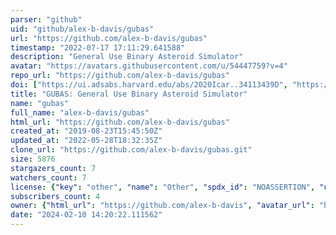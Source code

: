```yaml
---
parser: "github"
uid: "github/alex-b-davis/gubas"
url: "https://github.com/alex-b-davis/gubas"
timestamp: "2022-07-17 17:11:29.641588"
description: "General Use Binary Asteroid Simulator"
avatar: "https://avatars.githubusercontent.com/u/54447759?v=4"
repo_url: "https://github.com/alex-b-davis/gubas"
doi: ["https://ui.adsabs.harvard.edu/abs/2020Icar..34113439D", "https://ui.adsabs.harvard.edu/abs/2021ascl.soft07013D/abstract"]
title: "GUBAS: General Use Binary Asteroid Simulator"
name: "gubas"
full_name: "alex-b-davis/gubas"
html_url: "https://github.com/alex-b-davis/gubas"
created_at: "2019-08-23T15:45:50Z"
updated_at: "2022-05-28T18:32:35Z"
clone_url: "https://github.com/alex-b-davis/gubas.git"
size: 5876
stargazers_count: 7
watchers_count: 7
license: {"key": "other", "name": "Other", "spdx_id": "NOASSERTION", "url": null, "node_id": "MDc6TGljZW5zZTA="}
subscribers_count: 4
owner: {"html_url": "https://github.com/alex-b-davis", "avatar_url": "https://avatars.githubusercontent.com/u/54447759?v=4", "login": "alex-b-davis", "type": "User"}
date: "2024-02-10 14:20:22.111562"
---
```

